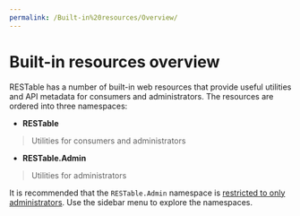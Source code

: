 ```yaml
---
permalink: /Built-in%20resources/Overview/
---
```


# Built-in resources overview

RESTable has a number of built-in web resources that provide useful utilities and API metadata for consumers and administrators. The resources are ordered into three namespaces:

- **RESTable**

> Utilities for consumers and administrators

- **RESTable.Admin**

> Utilities for administrators

It is recommended that the `RESTable.Admin` namespace is [restricted to only administrators](../Administering%20a%20RESTable%20API/API%20keys). Use the sidebar menu to explore the namespaces.
